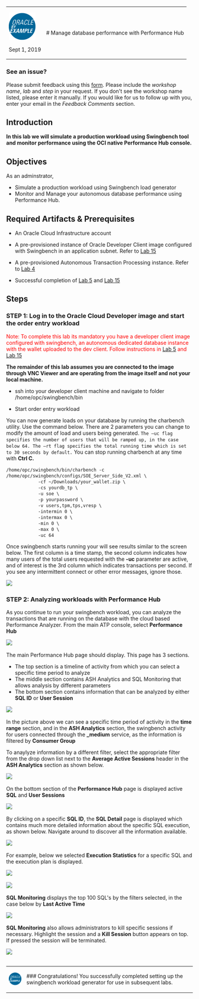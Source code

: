 <table class="tbl-heading"><tr><td class="td-logo">

![](./images/obe_tag.png)

Sept 1, 2019
</td>
<td class="td-banner">
# Manage database performance with Performance Hub 
</td></tr><table>

### See an issue?
Please submit feedback using this [form](https://apexapps.oracle.com/pls/apex/f?p=133:1:::::P1_FEEDBACK:1). Please include the *workshop name*, *lab* and *step* in your request.  If you don't see the workshop name listed, please enter it manually. If you would like for us to follow up with you, enter your email in the *Feedback Comments* section.
## Introduction


**In this lab we will simulate a production workload using Swingbench tool and monitor performance using the OCI native Performance Hub console.**


## Objectives

As an adminstrator,
- Simulate a production workload using Swingbench load generator
- Monitor and Manage your autonomous database performance using Performance Hub.


## Required Artifacts & Prerequisites

- An Oracle Cloud Infrastructure account

- A pre-provisioned instance of Oracle Developer Client image configured with Swingbench in an application subnet. Refer to [Lab 15](Swingbench.md)

- A pre-provisioned Autonomous Transaction Processing instance. Refer to [Lab 4](./ProvisionADB.md)

- Successful completion of [Lab 5](./1ConfigureDevClient.md) and [Lab 15](./Swingbench.md)

## Steps

### **STEP 1: Log in to the Oracle Cloud Developer image and start the order entry workload**

<span style="color:red">Note: To complete this lab its mandatory you have a developer client image configured with swingbench, an autonomous dedicated database instance with the wallet uploaded to the dev client. Follow instructions in [Lab 5](./1ConfigureDevClient.md) and [Lab 15](./Swingbench.md) </span>



**The remainder of this lab assumes you are connected to the image through VNC Viewer and are operating from the image itself and not your local machine.**



- ssh into your developer client machine and navigate to folder /home/opc/swingbench/bin

- Start order entry workload

You can now generate loads on your database by running the charbench utility.  Use the command below. There are 2 parameters you can change to modify the amount of load and users being generated. ``The –uc flag specifies the number of users that will be ramped up, in the case below 64. The –rt flag specifies the total running time which is set to 30 seconds by default.``  You can stop running charbench at any time with **Ctrl C.**

```
/home/opc/swingbench/bin/charbench -c /home/opc/swingbench/configs/SOE_Server_Side_V2.xml \
            -cf ~/Downloads/your_wallet.zip \
            -cs yourdb_tp \
            -u soe \
            -p yourpassword \
            -v users,tpm,tps,vresp \
            -intermin 0 \
            -intermax 0 \
            -min 0 \
            -max 0 \
            -uc 64 
```
Once swingbench starts running your will see results similar to the screen below. The first column is a time stamp, the second column indicates how many users of the total users requested with the **-uc** parameter are active, and of interest is the 3rd column which indicates transactions per second. If you see any intermittent connect or other error messages, ignore those.

![](./images/Performancehub/swingbenchoutput.jpeg)



### **STEP 2: Analyzing workloads with Performance Hub**

As you continue to run your swingbench workload, you can analyze the transactions that are running on the database with the cloud based Performance Analyzer. From the main ATP console, select **Performance Hub**

![](./images/Performancehub/scalinginp.jpeg)

The main Performance Hub page should display. This page has 3 sections. 
- The top section is a timeline of activity from which you can select a specific time period to analyze
- The middle section contains ASH Analytics and SQL Monitoring that allows analysis by different parameters
- The bottom section contains information that can be analyzed by either **SQL ID** or **User Session**

![](./images/Performancehub/perf1.jpeg)

In the picture above we can see a specific time period of activity in the **time range** section, and in the **ASH Analytics** section, the swingbench activity for users connected through the **_medium** service, as the information is filtered by **Consumer Group**

To anaylyze information by a different filter, select the appropriate filter from the drop down list next to the **Average Active Sessions** header in the **ASH Analytics** section as shown below.

![](./images/Performancehub/perf4.jpeg)

On the bottom section of the **Performance Hub** page is displayed active **SQL** and **User Sessions**

![](./images/Performancehub/perf2.jpeg)

By clicking on a specific **SQL ID**, the **SQL Detail** page is displayed which contains much  more detailed information about the specific SQL execution, as shown below. Navigate around to discover all the information available.

![](./images/Performancehub/perf3.jpeg)

For example, below we selected **Execution Statistics** for a specific SQL and the execution plan is displayed. 


![](./images/Performancehub/executionplan.jpeg)

![](./images/Performancehub/indexcount.jpeg)

**SQL Monitoring** displays the top 100 SQL's by the filters selected, in the case below by **Last Active Time**

![](./images/Performancehub/perf5.jpeg)

**SQL Monitoring** also allows administrators to kill specific sessions if necessary. Highlight the session and a **Kill Session** button appears on top. If pressed the session will be terminated.

![](./images/Performancehub/sqlmonitoring.jpeg)




<table>
<tr><td class="td-logo">

[![](images/obe_tag.png)](#)</td>
<td class="td-banner">
### Congratulations! You successfully completed setting up the swingbench workload generator for use in subsequent labs.




</td>
</tr>
<table>